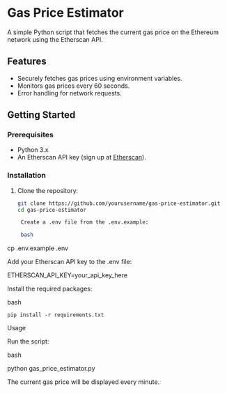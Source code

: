 # Gas Price Estimator

A simple Python script that fetches the current gas price on the Ethereum network using the Etherscan API.

## Features
- Securely fetches gas prices using environment variables.
- Monitors gas prices every 60 seconds.
- Error handling for network requests.

## Getting Started

### Prerequisites
- Python 3.x
- An Etherscan API key (sign up at [Etherscan](https://etherscan.io/)).

### Installation

1. Clone the repository:
   ```bash
   git clone https://github.com/yourusername/gas-price-estimator.git
   cd gas-price-estimator

    Create a .env file from the .env.example:

    bash

cp .env.example .env

Add your Etherscan API key to the .env file:

ETHERSCAN_API_KEY=your_api_key_here

Install the required packages:

bash

    pip install -r requirements.txt

Usage

Run the script:

bash

python gas_price_estimator.py

The current gas price will be displayed every minute.
